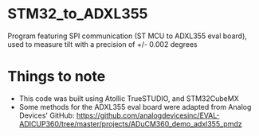 # STM32_to_ADXL355
Program featuring SPI communication (ST MCU to ADXL355 eval board), used to measure tilt with a precision of +/- 0.002 degrees

# Things to note
- This code was built using Atollic TrueSTUDIO, and STM32CubeMX
- Some methods for the ADXL355 eval board were adapted from Analog Devices' GitHub: https://github.com/analogdevicesinc/EVAL-ADICUP360/tree/master/projects/ADuCM360_demo_adxl355_pmdz
